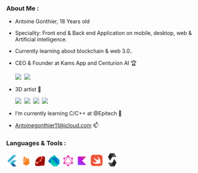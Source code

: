 <h3 align="left"> About Me :</h3>

- Antoine Gonthier, 18 Years old
- Speciality: Front end & Back end Application on mobile, desktop, web & Artificial intelligence.
- Currently learning about blockchain & web 3.0..
- CEO & Founder at Kams App and Centurion AI 🏆
  
  <a href ="https://nfts-a5f24.firebaseapp.com/#SplashPage"><img height="40" src="https://media.discordapp.net/attachments/498933009177903105/1035108805207392266/IMG_9437.png?width=606&height=606"></a>&nbsp;
  <a href ="https://nfts-a5f24.firebaseapp.com/#SplashPage"></a><img height="40" src="https://media.discordapp.net/attachments/498933009177903105/1035114934457073704/IMG_9442.png?width=606&height=606">&nbsp; 
- 3D artist 🎨

    <a href ="https://www.blender.org/"><img height="20" src="https://upload.wikimedia.org/wikipedia/commons/thumb/0/0c/Blender_logo_no_text.svg/2503px-Blender_logo_no_text.svg.png"></a>&nbsp;   <a href ="https://pixologic.com/"><img height="20" src="https://user-images.githubusercontent.com/114834504/198241110-ed4d6d63-06eb-42f8-9e3d-90536481aa2e.png"></a>&nbsp;
<a href ="https://www.unrealengine.com/en-US"><img height="20" src="https://www.pngkey.com/png/full/275-2752575_ue4-logo-unreal-engine-logo-png.png"></a>&nbsp;
 <a href ="https://www.substance3d.com/"><img height="20" src="https://user-images.githubusercontent.com/114834504/198241973-f677f275-5ca2-474d-923d-6e955d4dd925.png"></a>&nbsp;
  
- I’m currently learning C/C++ at @Epitech 🌱
- Antoinegonthier11@icloud.com 📫

<h3 align="left">Languages & Tools :</h3>

  <a href ="https://flutter.dev/"><img height="30" src="https://raw.githubusercontent.com/devicons/devicon/1119b9f84c0290e0f0b38982099a2bd027a48bf1/icons/flutter/flutter-original.svg"></a>&nbsp;
<a href ="https://console.firebase.google.com/"><img height="30" src="https://raw.githubusercontent.com/devicons/devicon/1119b9f84c0290e0f0b38982099a2bd027a48bf1/icons/firebase/firebase-plain.svg"></a>&nbsp;
<a href ="https://www.ruby-lang.org/fr/"><img height="28" src="https://raw.githubusercontent.com/devicons/devicon/1119b9f84c0290e0f0b38982099a2bd027a48bf1/icons/ruby/ruby-original.svg"></a>&nbsp;
<a href ="https://dart.dev/"><img height="30" src="https://raw.githubusercontent.com/devicons/devicon/1119b9f84c0290e0f0b38982099a2bd027a48bf1/icons/dart/dart-original.svg"></a>&nbsp;
<a href ="https://graphql.org/"><img height="30" src="https://raw.githubusercontent.com/devicons/devicon/1119b9f84c0290e0f0b38982099a2bd027a48bf1/icons/graphql/graphql-plain.svg"></a>&nbsp;
<a href ="https://kotlinlang.org/"><img height="30" src="https://raw.githubusercontent.com/devicons/devicon/1119b9f84c0290e0f0b38982099a2bd027a48bf1/icons/kotlin/kotlin-original.svg"></a>&nbsp;
<a href ="https://www.apple.com/fr/swift/"><img height="32" src="https://raw.githubusercontent.com/devicons/devicon/1119b9f84c0290e0f0b38982099a2bd027a48bf1/icons/swift/swift-original.svg"></a>&nbsp;
<a href ="https://docs.soliditylang.org/en/v0.8.17/"><img height="35" src="https://raw.githubusercontent.com/devicons/devicon/1119b9f84c0290e0f0b38982099a2bd027a48bf1/icons/solidity/solidity-original.svg"></a>&nbsp;
<!---
Antoinegtir/Antoinegtir is a ✨ special ✨ repository because its `README.md` (this file) appears on your GitHub profile.
You can click the Preview link to take a look at your changes.
--->
